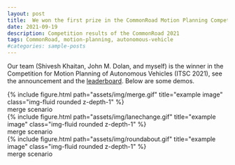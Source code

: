 ```yaml
---
layout: post
title:  We won the first prize in the CommonRoad Motion Planning Competition
date: 2021-09-19
description: Competition results of the CommonRoad 2021
tags: CommonRoad, motion-planning, autonomous-vehicle
#categories: sample-posts
---
```

Our team (Shivesh Khaitan, John M. Dolan, and myself) is the winner in the Competition for Motion Planning of Autonomous Vehicles (ITSC 2021), see the announcement and the [leaderboard](https://commonroad.in.tum.de/competition/2021/announcement). Below are some demos. 

<div class="row">
    <div class="col-sm mt-3 mt-md-0">
        {% include figure.html path="assets/img/merge.gif" title="example image" class="img-fluid rounded z-depth-1" %}
    </div>
</div>
<div class="caption">
    merge scenario
</div>

<div class="row">
    <div class="col-sm mt-3 mt-md-0">
        {% include figure.html path="assets/img/lanechange.gif" title="example image" class="img-fluid rounded z-depth-1" %}
    </div>
</div>
<div class="caption">
    merge scenario
</div>

<div class="row">
    <div class="col-sm mt-3 mt-md-0">
        {% include figure.html path="assets/img/roundabout.gif" title="example image" class="img-fluid rounded z-depth-1" %}
    </div>
</div>
<div class="caption">
    merge scenario
</div>